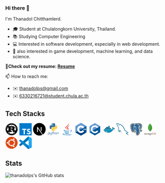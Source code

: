 <!--
**thanadolps/thanadolps** is a ✨ _special_ ✨ repository because its `README.md` (this file) appears on your GitHub profile.

Here are some ideas to get you started:

- 🔭 I’m currently working on ...
- 🌱 I’m currently learning ...
- 👯 I’m looking to collaborate on ...
- 🤔 I’m looking for help with ...
- 💬 Ask me about ...
- 📫 How to reach me: ...
- 😄 Pronouns: ...
- ⚡ Fun fact: ...
-->

### Hi there 👋

I'm Thanadol Chitthamlerd.

- 🎓 Student at Chulalongkorn University, Thailand.
- 📚 Studying Computer Engineering
- 💻 Interested in software development, especially in web development.
- 🤖 also interested in game development, machine learning, and data science.

📄**Check out my resume: [Resume](Resume_Thanadol_Chitthamlerd.pdf)**

📫 How to reach me:

- ✉️ thanadolps@gmail.com
- ✉️ 6330216721@student.chula.ac.th

## Tech Stacks

<p>
    <img src="https://github.com/devicons/devicon/blob/master/icons/rust/rust-plain.svg" alt="rust" width="40" height="40" />
    <img src="https://github.com/devicons/devicon/blob/master/icons/typescript/typescript-plain.svg" alt="rust" width="40" height="40" />
    <img src="https://github.com/devicons/devicon/blob/master/icons/nextjs/nextjs-original.svg" alt="rust" width="40" height="40" />
    <img src="https://github.com/devicons/devicon/blob/master/icons/python/python-original-wordmark.svg" alt="python" width="40" height="40" />
    <img src="https://github.com/devicons/devicon/blob/master/icons/java/java-original.svg" alt="java" width="40" height="40" />
    <img src="https://github.com/devicons/devicon/blob/master/icons/cplusplus/cplusplus-original.svg" alt="cplusplus" width="40" height="40" />
    <img src="https://github.com/devicons/devicon/blob/master/icons/c/c-original.svg" alt="c" width="40" height="40" />
    <img src="https://github.com/devicons/devicon/blob/master/icons/docker/docker-original.svg" alt="docker" width="40" height="40" />
    <img src="https://github.com/devicons/devicon/blob/master/icons/mysql/mysql-original.svg" alt="mysql" width="40" height="40" />
    <img src="https://github.com/devicons/devicon/blob/master/icons/postgresql/postgresql-original.svg" alt="postgress" width="40" height="40" />
    <img src="https://github.com/devicons/devicon/blob/master/icons/mongodb/mongodb-original-wordmark.svg" alt="mongodb" witdh="40" height="40" />
    <img src="https://github.com/devicons/devicon/blob/master/icons/ubuntu/ubuntu-plain.svg" alt="ubuntu" width="40" height="40" />
    <img src="https://github.com/devicons/devicon/blob/master/icons/vscode/vscode-original.svg" alt="vscode" width="40" height="40" />
</p>

## Stats

![thanadolps's GitHub stats](https://github-readme-stats.vercel.app/api?username=thanadolps)
